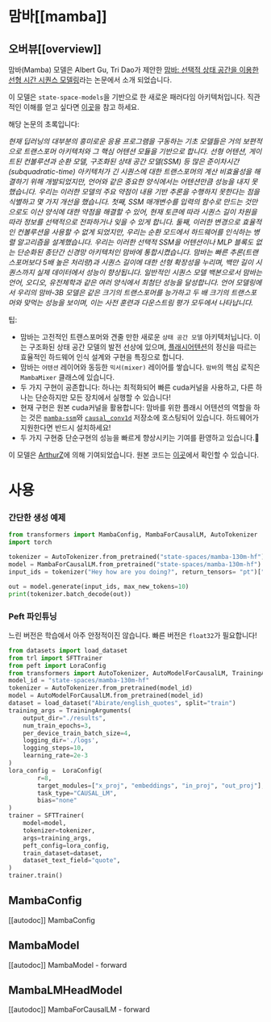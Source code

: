 <!--Copyright 2024 The HuggingFace Team. All rights reserved.

Licensed under the Apache License, Version 2.0 (the "License"); you may not use this file except in compliance with
the License. You may obtain a copy of the License at

http://www.apache.org/licenses/LICENSE-2.0

Unless required by applicable law or agreed to in writing, software distributed under the License is distributed on
an "AS IS" BASIS, WITHOUT WARRANTIES OR CONDITIONS OF ANY KIND, either express or implied. See the License for the
specific language governing permissions and limitations under the License.

⚠️ Note that this file is in Markdown but contain specific syntax for our doc-builder (similar to MDX) that may not be
rendered properly in your Markdown viewer.

-->

# 맘바[[mamba]]

## 오버뷰[[overview]]

맘바(Mamba) 모델은 Albert Gu, Tri Dao가 제안한 [맘바: 선택적 상태 공간을 이용한 선형 시간 시퀀스 모델링](https://arxiv.org/abs/2312.00752)라는 논문에서 소개 되었습니다.

이 모델은 `state-space-models`을 기반으로 한 새로운 패러다임 아키텍처입니다. 직관적인 이해를 얻고 싶다면 [이곳](https://srush.github.io/annotated-s4/)을 참고 하세요.

해당 논문의 초록입니다:

*현재 딥러닝의 대부분의 흥미로운 응용 프로그램을 구동하는 기초 모델들은 거의 보편적으로 트랜스포머 아키텍처와 그 핵심 어텐션 모듈을 기반으로 합니다. 선형 어텐션, 게이트된 컨볼루션과 순환 모델, 구조화된 상태 공간 모델(SSM) 등 많은 준이차시간(subquadratic-time) 아키텍처가 긴 시퀀스에 대한 트랜스포머의 계산 비효율성을 해결하기 위해 개발되었지만, 언어와 같은 중요한 양식에서는 어텐션만큼 성능을 내지 못했습니다. 우리는 이러한 모델의 주요 약점이 내용 기반 추론을 수행하지 못한다는 점을 식별하고 몇 가지 개선을 했습니다. 첫째, SSM 매개변수를 입력의 함수로 만드는 것만으로도 이산 양식에 대한 약점을 해결할 수 있어, 현재 토큰에 따라 시퀀스 길이 차원을 따라 정보를 선택적으로 전파하거나 잊을 수 있게 합니다. 둘째, 이러한 변경으로 효율적인 컨볼루션을 사용할 수 없게 되었지만, 우리는 순환 모드에서 하드웨어를 인식하는 병렬 알고리즘을 설계했습니다. 우리는 이러한 선택적 SSM을 어텐션이나 MLP 블록도 없는 단순화된 종단간 신경망 아키텍처인 맘바에 통합시켰습니다. 맘바는 빠른 추론(트랜스포머보다 5배 높은 처리량)과 시퀀스 길이에 대한 선형 확장성을 누리며, 백만 길이 시퀀스까지 실제 데이터에서 성능이 향상됩니다. 일반적인 시퀀스 모델 백본으로서 맘바는 언어, 오디오, 유전체학과 같은 여러 양식에서 최첨단 성능을 달성합니다. 언어 모델링에서 우리의 맘바-3B 모델은 같은 크기의 트랜스포머를 능가하고 두 배 크기의 트랜스포머와 맞먹는 성능을 보이며, 이는 사전 훈련과 다운스트림 평가 모두에서 나타납니다.*

팁:

- 맘바는 고전적인 트랜스포머와 견줄 만한 새로운 `상태 공간 모델` 아키텍처닙니다. 이는 구조화된 상태 공간 모델의 발전 선상에 있으며, [플래시어텐션](https://github.com/Dao-AILab/flash-attention)의 정신을 따르는 효율적인 하드웨어 인식 설계와 구현을 특징으로 합니다.
- 맘바는 `어텐션` 레이어와 동등한 `믹서(mixer)` 레이어를 쌓습니다. `맘바`의 핵심 로직은 `MambaMixer` 클래스에 있습니다.
- 두 가지 구현이 공존합니다: 하나는 최적화되어 빠른 cuda커널을 사용하고, 다른 하나는 단순하지만 모든 장치에서 실행할 수 있습니다!
- 현재 구현은 원본 cuda커널을 활용합니다: 맘바를 위한 플래시 어텐션의 역할을 하는 것은 [`mamba-ssm`](https://github.com/state-spaces/mamba)와 [`causal_conv1d`](https://github.com/Dao-AILab/causal-conv1d) 저장소에 호스팅되어 있습니다. 하드웨어가 지원한다면 반드시 설치하세요!
- 두 가지 구현중 단순구현의 성능을 빠르게 향상시키는 기여를 환영하고 있습니다.🤗

이 모델은 [ArthurZ](https://huggingface.co/ArthurZ)에 의해 기여되었습니다.
원본 코드는 [이곳](https://github.com/state-spaces/mamba)에서 확인할 수 있습니다.

# 사용

### 간단한 생성 예제
 
```python 
from transformers import MambaConfig, MambaForCausalLM, AutoTokenizer
import torch

tokenizer = AutoTokenizer.from_pretrained("state-spaces/mamba-130m-hf")
model = MambaForCausalLM.from_pretrained("state-spaces/mamba-130m-hf")
input_ids = tokenizer("Hey how are you doing?", return_tensors= "pt")["input_ids"]

out = model.generate(input_ids, max_new_tokens=10)
print(tokenizer.batch_decode(out))
```

### Peft 파인튜닝
느린 버전은 학습에서 아주 안정적이진 않습니다. 빠른 버전은 `float32`가 필요합니다!

```python 
from datasets import load_dataset
from trl import SFTTrainer
from peft import LoraConfig
from transformers import AutoTokenizer, AutoModelForCausalLM, TrainingArguments
model_id = "state-spaces/mamba-130m-hf"
tokenizer = AutoTokenizer.from_pretrained(model_id)
model = AutoModelForCausalLM.from_pretrained(model_id)
dataset = load_dataset("Abirate/english_quotes", split="train")
training_args = TrainingArguments(
    output_dir="./results",
    num_train_epochs=3,
    per_device_train_batch_size=4,
    logging_dir='./logs',
    logging_steps=10,
    learning_rate=2e-3
)
lora_config =  LoraConfig(
        r=8,
        target_modules=["x_proj", "embeddings", "in_proj", "out_proj"],
        task_type="CAUSAL_LM",
        bias="none"
)
trainer = SFTTrainer(
    model=model,
    tokenizer=tokenizer,
    args=training_args,
    peft_config=lora_config,
    train_dataset=dataset,
    dataset_text_field="quote",
)
trainer.train()
```

## MambaConfig

[[autodoc]] MambaConfig

## MambaModel

[[autodoc]] MambaModel
    - forward

## MambaLMHeadModel

[[autodoc]] MambaForCausalLM
    - forward
